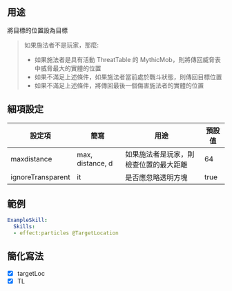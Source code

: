 ## 用途
將目標的位置設為目標

> 如果施法者不是玩家，那麼:
>- 如果施法者是具有活動 ThreatTable 的 MythicMob，則將傳回威脅表中威脅最大的實體的位置
>- 如果不滿足上述條件，如果施法者當前處於戰斗狀態，則傳回目標位置
>- 如果不滿足上述條件，將傳回最後一個傷害施法者的實體的位置

## 細項設定
| 設定項 | 簡寫   | 用途                      | 預設值 |
|-----------|-----------|----------------------------------------------------------------------|---------|
| maxdistance | max, distance, d | 如果施法者是玩家，則檢查位置的最大距離      | 64       |
| ignoreTransparent | it | 是否應忽略透明方塊                             | true    |

## 範例
```yaml
ExampleSkill:
  Skills:
  - effect:particles @TargetLocation
```


## 簡化寫法
- [x] targetLoc
- [x] TL